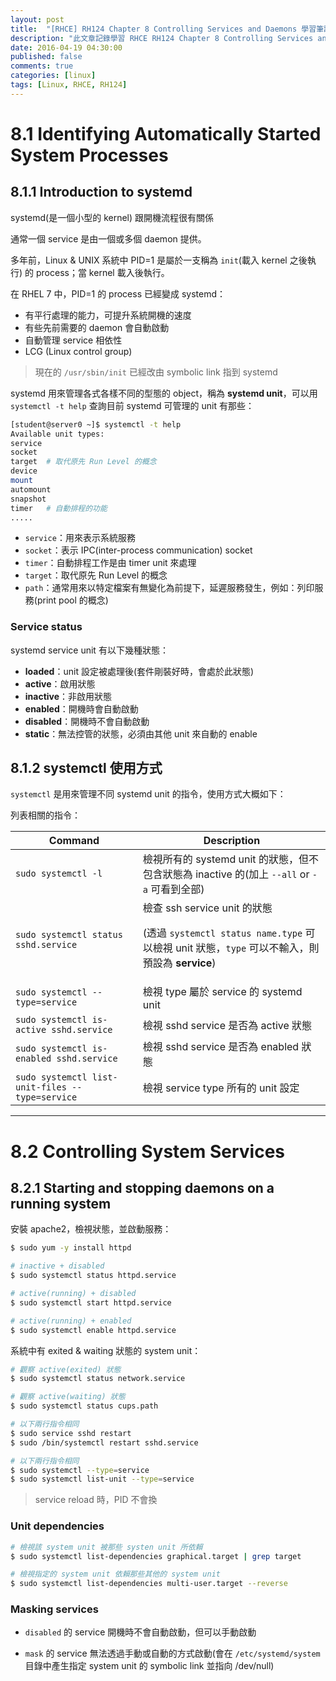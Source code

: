 ```yaml
---
layout: post
title:  "[RHCE] RH124 Chapter 8 Controlling Services and Daemons 學習筆記"
description: "此文章記錄學習 RHCE RH124 Chapter 8 Controlling Services and Daemons 所留下的內容"
date: 2016-04-19 04:30:00
published: false
comments: true
categories: [linux]
tags: [Linux, RHCE, RH124]
---
```


8.1 Identifying Automatically Started System Processes
======================================================

## 8.1.1 Introduction to systemd

systemd(是一個小型的 kernel) 跟開機流程很有關係

通常一個 service 是由一個或多個 daemon 提供。

多年前，Linux & UNIX 系統中 PID=1 是屬於一支稱為 `init`(載入 kernel 之後執行) 的 process；當 kernel 載入後執行。

在 RHEL 7 中，PID=1 的 process 已經變成 systemd：
- 有平行處理的能力，可提升系統開機的速度
- 有些先前需要的 daemon 會自動啟動
- 自動管理 service 相依性
- LCG (Linux control group)

> 現在的 `/usr/sbin/init` 已經改由 symbolic link 指到 systemd

systemd 用來管理各式各樣不同的型態的 object，稱為 **systemd unit**，可以用 `systemctl -t help` 查詢目前 systemd 可管理的 unit 有那些：

```bash
[student@server0 ~]$ systemctl -t help
Available unit types:
service
socket
target  # 取代原先 Run Level 的概念
device
mount
automount
snapshot
timer   # 自動排程的功能
.....
```
- `service`：用來表示系統服務
- `socket`：表示 IPC(inter-process communication) socket
- `timer`：自動排程工作是由 timer unit 來處理
- `target`：取代原先 Run Level 的概念
- `path`：通常用來以特定檔案有無變化為前提下，延遲服務發生，例如：列印服務(print pool 的概念)

### Service status

systemd service unit 有以下幾種狀態：

- **loaded**：unit 設定被處理後(套件剛裝好時，會處於此狀態)
- **active**：啟用狀態
- **inactive**：非啟用狀態
- **enabled**：開機時會自動啟動
- **disabled**：開機時不會自動啟動
- **static**：無法控管的狀態，必須由其他 unit 來自動的 enable

## 8.1.2 systemctl 使用方式

`systemctl` 是用來管理不同 systemd unit 的指令，使用方式大概如下：

列表相關的指令：

| Command | Description |
|---------|-------------|
| `sudo systemctl -l` | 檢視所有的 systemd unit 的狀態，但不包含狀態為 inactive 的(加上 `--all` or `-a` 可看到全部) |
| `sudo systemctl status sshd.service` | 檢查 ssh service unit 的狀態<p />(透過 `systemctl status name.type` 可以檢視 unit 狀態，`type` 可以不輸入，則預設為 **service**) |
| `sudo systemctl --type=service` | 檢視 type 屬於 service 的 systemd unit |
| `sudo systemctl is-active sshd.service` | 檢視 sshd service 是否為 active 狀態 |
| `sudo systemctl is-enabled sshd.service` | 檢視 sshd service 是否為 enabled 狀態 |
| `sudo systemctl list-unit-files --type=service` | 檢視 service type 所有的 unit 設定 |

----------------------------------------

8.2 Controlling System Services
===============================

## 8.2.1 Starting and stopping daemons on a running system

安裝 apache2，檢視狀態，並啟動服務：

``` bash
$ sudo yum -y install httpd

# inactive + disabled
$ sudo systemctl status httpd.service

# active(running) + disabled
$ sudo systemctl start httpd.service

# active(running) + enabled
$ sudo systemctl enable httpd.service
```

系統中有 exited & waiting 狀態的 system unit：

``` bash
# 觀察 active(exited) 狀態
$ sudo systemctl status network.service

# 觀察 active(waiting) 狀態
$ sudo systemctl status cups.path
```

``` bash
# 以下兩行指令相同
$ sudo service sshd restart
$ sudo /bin/systemctl restart sshd.service

# 以下兩行指令相同
$ sudo systemctl --type=service
$ sudo systemctl list-unit --type=service
```

> service reload 時，PID 不會換

### Unit dependencies

``` bash
# 檢視該 system unit 被那些 systen unit 所依賴
$ sudo systemctl list-dependencies graphical.target | grep target

# 檢視指定的 system unit 依賴那些其他的 system unit
$ sudo systemctl list-dependencies multi-user.target --reverse
```

### Masking services

- `disabled` 的 service 開機時不會自動啟動，但可以手動啟動

- `mask` 的 service 無法透過手動或自動的方式啟動(會在 `/etc/systemd/system` 目錄中產生指定 system unit 的 symbolic link 並指向 /dev/null)
